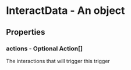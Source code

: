 

# InteractData - An object



## Properties



### actions - Optional Action[]



 The interactions that will trigger this trigger

